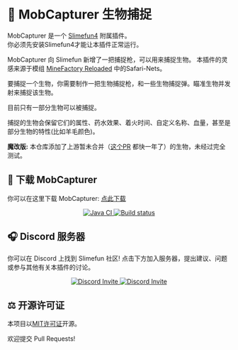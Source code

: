 # :ghost: MobCapturer 生物捕捉

MobCapturer 是一个 [Slimefun4](https://github.com/TheBusyBiscuit/Slimefun4/) 附属插件。<br>
你必须先安装Slimefun4才能让本插件正常运行。

MobCapturer 向 Slimefun 新增了一把捕捉枪，可以用来捕捉生物。
本插件的灵感来源于模组 [MineFactory Reloaded](https://www.curseforge.com/minecraft/mc-mods/minefactory-reloaded) 中的Safari-Nets。

要捕捉一个生物，你需要制作一把生物捕捉枪，和一些生物捕捉弹。瞄准生物并发射来捕捉该生物。

目前只有一部分生物可以被捕捉。

捕捉的生物会保留它们的属性、药水效果、着火时间、自定义名称、血量，甚至是部分生物的特性(比如羊毛颜色)。

**魔改版:** 本仓库添加了上游暂未合并（[这个PR](https://github.com/Slimefun-Addon-Community/MobCapturer/pull/8) 都快一年了）的生物，未经过完全测试。

## :floppy_disk: 下载 MobCapturer
你可以在这里下载 MobCapturer: [点此下载](https://builds.guizhanss.net/ybw0014/MobCapturer-CN/master)

<p align="center">
  <a href="https://github.com/ybw0014/MobCapturer-CN/actions/workflows/maven.yml">
    <img src="https://github.com/ybw0014/MobCapturer-CN/actions/workflows/maven.yml/badge.svg" alt="Java CI"/>
  </a>

  <a href="https://builds.guizhanss.net/ybw0014/MobCapturer-CN/master">
    <img src="https://builds.guizhanss.net/f/ybw0014/MobCapturer-CN/master/badge.svg" alt="Build status"/>
  </a>
</p>

## :headphones: Discord 服务器
你可以在 Discord 上找到 Slimefun 社区!
点击下方加入服务器，提出建议、问题或参与其他有关本插件的讨论。

<p align="center">
  <a href="https://discord.gg/slimefun">
    <img src="https://discordapp.com/api/guilds/565557184348422174/widget.png?style=banner3" alt="Discord Invite"/>
  </a>
  <a href="https://discord.gg/SqD3gg5SAU">
    <img src="https://discordapp.com/api/guilds/809178621424041997/widget.png?style=banner3" alt="Discord Invite"/>
  </a>
</p>

## :balance_scale: 开源许可证

本项目以[MIT许可证](/LICENSE)开源。

欢迎提交 Pull Requests!
